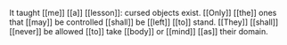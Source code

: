 It taught [[me]] [[a]] [[lesson]]: cursed objects exist. [[Only]] [[the]] ones that [[may]] be controlled [[shall]] be [[left]] [[to]] stand. [[They]] [[shall]] [[never]] be allowed [[to]] take [[body]] or [[mind]] [[as]] their domain.